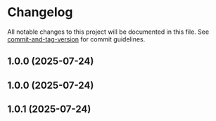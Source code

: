 # Changelog

All notable changes to this project will be documented in this file. See [commit-and-tag-version](https://github.com/absolute-version/commit-and-tag-version) for commit guidelines.

## 1.0.0 (2025-07-24)

## 1.0.0 (2025-07-24)

## 1.0.1 (2025-07-24)
